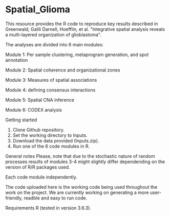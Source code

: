 # Spatial_Glioma

This resource provides the R code to reproduce key results described in Greenwald, Galili Darnell, Hoefflin, et al. "Integrative spatial analysis reveals a multi-layered organization of glioblastoma".

The analyses are divided into 6 main modules:

Module 1: Per sample clustering, metaprogram generation, and spot annotation

Module 2: Spatial coherence and organizational zones

Module 3: Measures of spatial associations 

Module 4: defining consensus interactions

Module 5: Spatial CNA inference

Module 6: CODEX analysis

Getting started
1. Clone Github repository.
2. Set the working directory to Inputs.
3. Download the data provided (Inputs.zip).
4. Run one of the 6 code modules in R.

General notes
Please, note that due to the stochastic nature of random processes results of modules 3-4 might slightly differ dependending on the version of R/R packages used.

Each code module independently.

The code uploaded here is the working code being used throughout the work on the project. We are currently working on generating a more user-friendly, readble and easy to run code. 

Requirements
R (tested in version 3.6.3).
